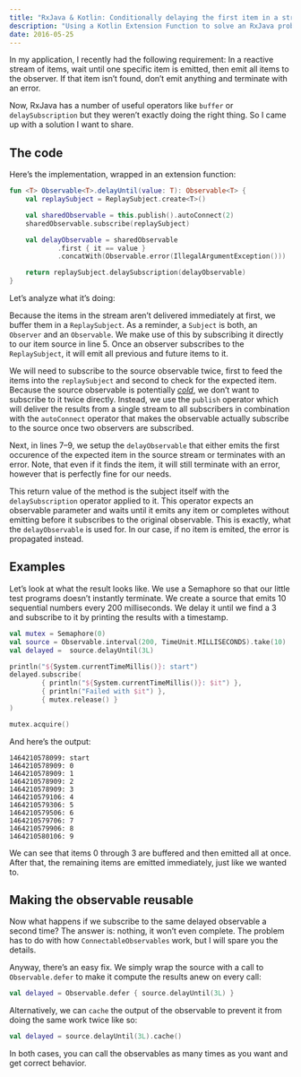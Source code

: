 ```yaml
---
title: "RxJava & Kotlin: Conditionally delaying the first item in a stream"
description: "Using a Kotlin Extension Function to solve an RxJava problem"
date: 2016-05-25
---
```


In my application, I recently had the following requirement: In a reactive stream of items, wait until one specific item is emitted, then emit all items to the observer. If that item isn’t found, don’t emit anything and terminate with an error.

Now, RxJava has a number of useful operators like `buffer` or `delaySubscription` but they weren’t exactly doing the right thing. So I came up with a solution I want to share.

## The code

Here’s the implementation, wrapped in an extension function:

```kotlin
fun <T> Observable<T>.delayUntil(value: T): Observable<T> {
    val replaySubject = ReplaySubject.create<T>()

    val sharedObservable = this.publish().autoConnect(2)
    sharedObservable.subscribe(replaySubject)

    val delayObservable = sharedObservable
            .first { it == value }
            .concatWith(Observable.error(IllegalArgumentException()))

    return replaySubject.delaySubscription(delayObservable)
}
```

Let’s analyze what it’s doing:

Because the items in the stream aren’t delivered immediately at first, we buffer them in a `ReplaySubject`. As a reminder, a `Subject` is both, an `Observer` and an `Observable`. We make use of this by subscribing it directly to our item source in line 5. Once an observer subscribes to the `ReplaySubject`, it will emit all previous and future items to it.

We will need to subscribe to the source observable twice, first to feed the items into the `replaySubject` and second to check for the expected item. Because the source observable is potentially [_cold_](https://www.javacodegeeks.com/2015/03/hot-and-cold-rx-java-observable.html), we don’t want to subscribe to it twice directly. Instead, we use the `publish` operator which will deliver the results from a single stream to all subscribers in combination with the `autoConnect` operator that makes the observable actually subscribe to the source once two observers are subscribed.

Next, in lines 7–9, we setup the `delayObservable` that either emits the first occurence of the expected item in the source stream or terminates with an error. Note, that even if it finds the item, it will still terminate with an error, however that is perfectly fine for our needs.

This return value of the method is the subject itself with the `delaySubscription` operator applied to it. This operator expects an observable parameter and waits until it emits any item or completes without emitting before it subscribes to the original observable. This is exactly, what the `delayObservable` is used for. In our case, if no item is emited, the error is propagated instead.

## Examples

Let’s look at what the result looks like. We use a Semaphore so that our little test programs doesn’t instantly terminate. We create a source that emits 10 sequential numbers every 200 milliseconds. We delay it until we find a 3 and subscribe to it by printing the results with a timestamp.

```kotlin
val mutex = Semaphore(0)
val source = Observable.interval(200, TimeUnit.MILLISECONDS).take(10)
val delayed =  source.delayUntil(3L)

println("${System.currentTimeMillis()}: start")
delayed.subscribe(
        { println("${System.currentTimeMillis()}: $it") },
        { println("Failed with $it") },
        { mutex.release() }
)

mutex.acquire()
```

And here’s the output:

```
1464210578099: start
1464210578909: 0
1464210578909: 1
1464210578909: 2
1464210578909: 3
1464210579106: 4
1464210579306: 5
1464210579506: 6
1464210579706: 7
1464210579906: 8
1464210580106: 9
```

We can see that items 0 through 3 are buffered and then emitted all at once. After that, the remaining items are emitted immediately, just like we wanted to.

## Making the observable reusable

Now what happens if we subscribe to the same delayed observable a second time? The answer is: nothing, it won’t even complete. The problem has to do with how `ConnectableObservables` work, but I will spare you the details.

Anyway, there’s an easy fix. We simply wrap the source with a call to `Observable.defer` to make it compute the results anew on every call:

```kotlin
val delayed = Observable.defer { source.delayUntil(3L) }
```

Alternatively, we can `cache` the output of the observable to prevent it from doing the same work twice like so:

```kotlin
val delayed = source.delayUntil(3L).cache()
```

In both cases, you can call the observables as many times as you want and get correct behavior.
